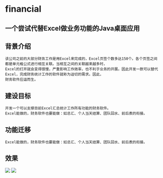 # financial
## 一个尝试代替Excel做业务功能的Java桌面应用
## 背景介绍
    该公司之前的大部分财务工作是用Excel来完成的，Excel页签个数多达150个。各个页签之间都是单元格公式进行相互关联。当相互之间的关联越来越多时，
    Excel的打开就会变得很慢，严重影响工作效率，也不利于业务的开展。因此开发一款可以替代Excel，完成财务统计工作的软件就称为迫切的需求。因此，
    财务软件应运而生。
## 建设目标
    开发一个可以支撑目前Excel汇总统计工作所有功能的财务软件。
    Excel能做的，财务软件也要能做：如总汇、个人当天结算、团队回水、前后表的衔接。
## 功能迁移
    Excel能做的，财务软件也要能做：如总汇、个人当天结算、团队回水、前后表的衔接。
## 效果
![](https://github.com/greatkendy123/financial/raw/master/resource/images/1.png)
![](https://github.com/greatkendy123/financial/raw/master/resource/images/2.png)
 
